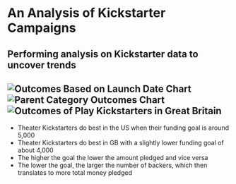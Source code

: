 # An Analysis of Kickstarter Campaigns
Performing analysis on Kickstarter data to uncover trends 
---
![Outcomes Based on Launch Date Chart](https://user-images.githubusercontent.com/94764735/145494184-0b0ba84b-cfda-41f7-8918-40dbd9f92d3c.png)
![Parent Category Outcomes Chart](https://user-images.githubusercontent.com/94764735/145494217-e723d4f3-0ad8-4b94-a1ab-be1d5dda3263.png)
![Outcomes of Play Kickstarters in Great Britain](https://user-images.githubusercontent.com/94764735/145494536-8b2a10ec-2208-4783-8245-be0a6d5bf2ca.png)
---
* Theater Kickstarters do best in the US when their funding goal is around 5,000
* Theater Kickstarters do best in GB with a slightly lower funding goal of about 4,000
* The higher the goal the lower the amount pledged and vice versa
* The lower the goal, the larger the number of backers, which then translates to more total money pledged
